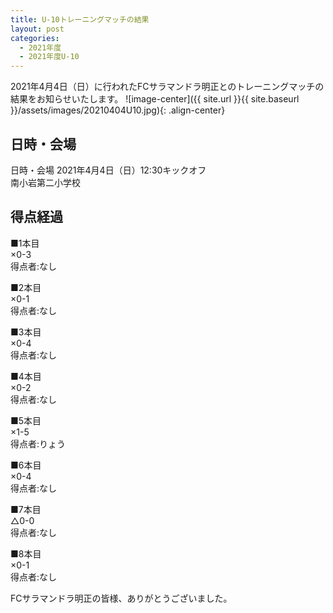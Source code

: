 ```yaml
---
title: U-10トレーニングマッチの結果
layout: post
categories:
  - 2021年度
  - 2021年度U-10
---
```


2021年4月4日（日）に行われたFCサラマンドラ明正とのトレーニングマッチの結果をお知らせいたします。
![image-center]({{ site.url }}{{ site.baseurl }}/assets/images/20210404U10.jpg){: .align-center}

## 日時・会場

日時・会場
2021年4月4日（日）12:30キックオフ<br>
南小岩第二小学校

## 得点経過

■1本目<br>
×0-3<br>
得点者:なし

■2本目<br>
×0-1<br>
得点者:なし

■3本目<br>
×0-4<br>
得点者:なし

■4本目<br>
×0-2<br>
得点者:なし

■5本目<br>
×1-5<br>
得点者:りょう

■6本目<br>
×0-4<br>
得点者:なし

■7本目<br>
△0-0<br>
得点者:なし

■8本目<br>
×0-1<br>
得点者:なし

FCサラマンドラ明正の皆様、ありがとうございました。
